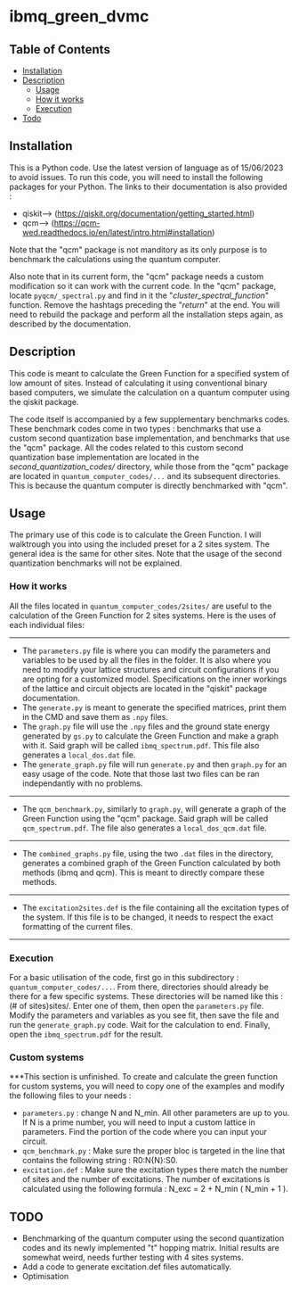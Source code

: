 # ibmq_green_dvmc
## Table of Contents
- [Installation](#installation)
- [Description](#Description)
    - [Usage](#usage)
    - [How it works](#how-it-works)
    - [Execution](#execution)
- [Todo](#todo)

## Installation
This is a Python code. Use the latest version of language as of 15/06/2023 to avoid issues.
To run this code, you will need to install the following packages for your Python. The links to their documentation is also provided :
- qiskit-->  (https://qiskit.org/documentation/getting_started.html)
- qcm-->  (https://qcm-wed.readthedocs.io/en/latest/intro.html#installation)

Note that the "qcm" package is not manditory as its only purpose is to benchmark the calculations using the quantum computer.

Also note that in its current form, the "qcm" package needs a custom modification so it can work with the current code. In the "qcm" package, locate `pyqcm/_spectral.py` and find in it the "*cluster_spectral_function*" function. Remove the hashtags preceding the "*return*" at the end. You will need to rebuild the package and perform all the installation steps again, as described by the documentation.

## Description
This code is meant to calculate the Green Function for a specified system of low amount of sites. Instead of calculating it using conventional binary based computers, we simulate the calculation on a quantum computer using the qiskit package. 

The code itself is accompanied by a few supplementary benchmarks codes. These benchmark codes come in two types : benchmarks that use a custom second quantization base implementation, and benchmarks that use the "qcm" package. All the codes related to this custom second quantization base implementation are located in the *second_quantization_codes/* directory, while those from the "qcm" package are located in `quantum_computer_codes/...` and its subsequent directories. This is because the quantum computer is directly benchmarked with "qcm".

## Usage
The primary use of this code is to calculate the Green Function. I will walktrough you into using the included preset for a 2 sites system. The general idea is the same for other sites. Note that the usage of the second quantization benchmarks will not be explained.

### How it works
All the files located in `quantum_computer_codes/2sites/` are useful to the calculation of the Green Function for 2 sites systems. Here is the uses of each individual files:

---
- The `parameters.py` file is where you can modify the parameters and variables to be used by all the files in the folder. It is also where you need to modify your lattice structures and circuit configurations if you are opting for a customized model. Specifications on the inner workings of the lattice and circuit objects are located in the "qiskit" package documentation.
- The `generate.py` is meant to generate the specified matrices, print them in the CMD and save them as `.npy` files.
- The `graph.py` file will use the `.npy` files and the ground state energy generated by `gs.py` to calculate the Green Function and make a graph with it. Said graph will be called `ibmq_spectrum.pdf`. This file also generates a ```local_dos.dat``` file.
- The `generate_graph.py` file will run `generate.py` and then `graph.py` for an easy usage of the code. Note that those last two files can be ran independantly with no problems.

---

- The `qcm_benchmark.py`, similarly to `graph.py`, will generate a graph of the Green Function using the "qcm" package. Said graph will be called `qcm_spectrum.pdf`. The file also generates a ```local_dos_qcm.dat``` file. 

---

- The `combined_graphs.py` file, using the two `.dat` files in the directory, generates a combined graph of the Green Function calculated by both methods (ibmq and qcm). This is meant to directly compare these methods.

---

- The `excitation2sites.def` is the file containing all the excitation types of the system. If this file is to be changed, it needs to respect the exact formatting of the current files.

---
### Execution
For a basic utilisation of the code, first go in this subdirectory : `quantum_computer_codes/...`. From there, directories should already be there for a few specific systems. These directories will be named like this : (# of sites)sites/. Enter one of them, then open the `parameters.py` file. Modify the parameters and variables as you see fit, then save the file and run the `generate_graph.py` code. Wait for the calculation to end. Finally, open the `ibmq_spectrum.pdf` for the result.

### Custom systems
***This section is unfinished.
To create and calculate the green function for custom systems, you will need to copy one of the examples and modify the following files to your needs :
- `parameters.py` : change N and N_min. All other parameters are up to you. If N is a prime number, you will need to input a custom lattice in parameters. Find the portion of the code where you can input your circuit.
- `qcm_benchmark.py` : Make sure the proper bloc is targeted in the line that contains the following string :  R0:N{N}:S0.
- `excitation.def` : Make sure the excitation types there match the number of sites and the number of excitations. The number of excitations is calculated using the following formula : N_exc = 2 + N_min ( N_min + 1 ).

## TODO
- Benchmarking of the quantum computer using the second quantization codes and its newly implemented "t" hopping matrix. Initial results are somewhat weird, needs further testing with 4 sites systems.
- Add a code to generate excitation.def files automatically.
- Optimisation
